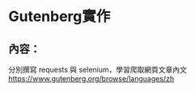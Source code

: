 # Gutenberg實作

## 內容：

分別撰寫 requests 與 selenium，學習爬取網頁文章內文
https://www.gutenberg.org/browse/languages/zh
